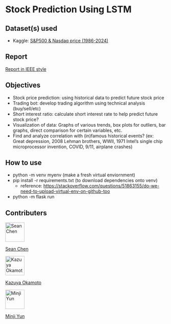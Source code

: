 # Stock Prediction Using LSTM
## Dataset(s) used
- Kaggle:
[S&P500 & Nasdaq price (1986-2024)](https://www.kaggle.com/datasets/guillemservera/sp500-nasdaq-spy-qqq-ohlcv-data/data)

## Report
[Report in IEEE style](S&P_500_Prediction_Using_LSTM.pdf)

## Objectives
- Stock price prediction: using historical data to predict future stock price
- Trading bot: develop trading algorithm using technical analysis (buy/sell/etc)
- Short interest ratio: calculate short interest rate to help predict future stock price?
- Visualization of data: Graphs of various trends, box plots for outliers, bar graphs, direct comparison for certain variables, etc.
- Find and analyze correlation with (in)famous historical events? (ex: Great depression, 2008 Lehman brothers, WWII, 1971 Intel’s single chip microprocessor invention, COVID, 9/11, airplane crashes)

## How to use
- python -m venv myenv (make a fresh virtual enviornment)
- pip install -r requirements.txt (to download dependencies onto venv)
    - reference: https://stackoverflow.com/questions/51863155/do-we-need-to-upload-virtual-env-on-github-too
- python -m flask run

## Contributers
<a href="https://github.com/seanc327">
  <img src="https://github.com/seanc327.png" alt="Sean Chen" width="60px;"/>
  <p>Sean Chen</p>
</a>
<a href="https://github.com/Okamoto2023">
  <img src="https://github.com/Okamoto2023.png" alt="Kazuya Okamoto" width="60px;"/>
  <p>Kazuya Okamoto</p>
</a>
<a href="https://github.com/minjiyun02">
  <img src="https://github.com/minjiyun02.png" alt="Minji Yun" width="60px;"/>
  <p>Minji Yun</p>
</a>
